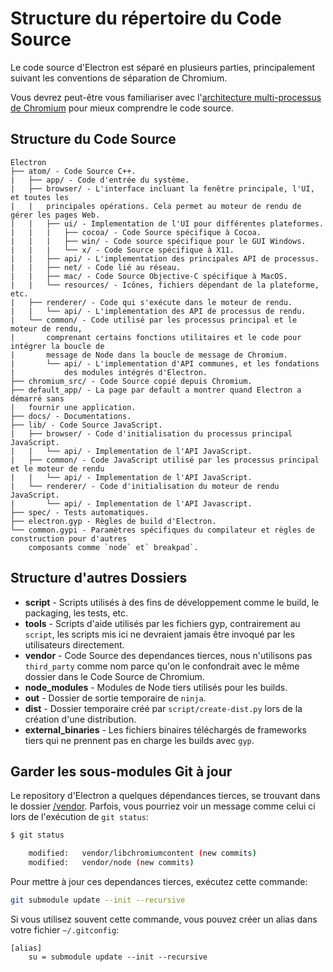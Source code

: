 # Structure du répertoire du Code Source

Le code source d'Electron est séparé en plusieurs parties, principalement suivant les conventions de séparation de Chromium.

Vous devrez peut-être vous familiariser avec l'[architecture multi-processus de Chromium](http://dev.chromium.org/developers/design-documents/multi-process-architecture) pour mieux comprendre le code source.

## Structure du Code Source

    Electron
    ├── atom/ - Code Source C++.
    |   ├── app/ - Code d'entrée du système.
    |   ├── browser/ - L'interface incluant la fenêtre principale, l'UI, et toutes les
    |   |   principales opérations. Cela permet au moteur de rendu de gérer les pages Web.
    |   |   ├── ui/ - Implementation de l'UI pour différentes plateformes.
    |   |   |   ├── cocoa/ - Code Source spécifique à Cocoa.
    |   |   |   ├── win/ - Code source spécifique pour le GUI Windows.
    |   |   |   └── x/ - Code Source spécifique à X11.
    |   |   ├── api/ - L'implementation des principales API de processus.
    |   |   ├── net/ - Code lié au réseau.
    |   |   ├── mac/ - Code Source Objective-C spécifique à MacOS.
    |   |   └── resources/ - Icônes, fichiers dépendant de la plateforme, etc.
    |   ├── renderer/ - Code qui s'exécute dans le moteur de rendu.
    |   |   └── api/ - L'implementation des API de processus de rendu.
    |   └── common/ - Code utilisé par les processus principal et le moteur de rendu,
    |       comprenant certains fonctions utilitaires et le code pour intégrer la boucle de
    |       message de Node dans la boucle de message de Chromium.
    |       └── api/ - L'implementation d'API communes, et les fondations
    |           des modules intégrés d'Electron.
    ├── chromium_src/ - Code Source copié depuis Chromium.
    ├── default_app/ - La page par default a montrer quand Electron a démarré sans
    |   fournir une application.
    ├── docs/ - Documentations.
    ├── lib/ - Code Source JavaScript.
    |   ├── browser/ - Code d'initialisation du processus principal JavaScript.
    |   |   └── api/ - Implementation de l'API JavaScript.
    |   ├── common/ - Code JavaScript utilisé par les processus principal et le moteur de rendu
    |   |   └── api/ - Implementation de l'API JavaScript.
    |   └── renderer/ - Code d'initialisation du moteur de rendu JavaScript.
    |       └── api/ - Implementation de l'API Javascript.
    ├── spec/ - Tests automatiques.
    ├── electron.gyp - Règles de build d'Electron.
    └── common.gypi - Paramètres spécifiques du compilateur et règles de construction pour d'autres
        composants comme `node` et` breakpad`.
    

## Structure d'autres Dossiers

* **script** - Scripts utilisés à des fins de développement comme le build, le packaging, les tests, etc.
* **tools** - Scripts d'aide utilisés par les fichiers gyp, contrairement au `script`, les scripts mis ici ne devraient jamais être invoqué par les utilisateurs directement.
* **vendor** - Code Source des dependances tierces, nous n'utilisons pas `third_party` comme nom parce qu'on le confondrait avec le même dossier dans le Code Source de Chromium.
* **node_modules** - Modules de Node tiers utilisés pour les builds.
* **out** - Dossier de sortie temporaire de `ninja`.
* **dist** - Dossier temporaire créé par `script/create-dist.py` lors de la création d'une distribution.
* **external_binaries** - Les fichiers binaires téléchargés de frameworks tiers qui ne prennent pas en charge les builds avec `gyp`.

## Garder les sous-modules Git à jour

Le repository d'Electron a quelques dépendances tierces, se trouvant dans le dossier [/vendor](https://github.com/electron/electron/tree/master/vendor). Parfois, vous pourriez voir un message comme celui ci lors de l'exécution de `git status`:

```sh
$ git status

    modified:   vendor/libchromiumcontent (new commits)
    modified:   vendor/node (new commits)
```

Pour mettre à jour ces dependances tierces, exécutez cette commande:

```sh
git submodule update --init --recursive
```

Si vous utilisez souvent cette commande, vous pouvez créer un alias dans votre fichier `~/.gitconfig`:

    [alias]
        su = submodule update --init --recursive